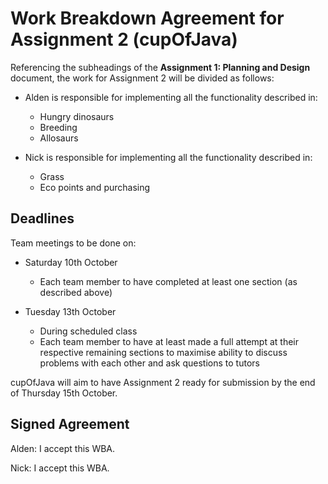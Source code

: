 # Work Breakdown Agreement for Assignment 2 (cupOfJava)

Referencing the subheadings of the **Assignment 1: Planning and Design** document, the work for Assignment 2 will be divided as follows:

- Alden is responsible for implementing all the functionality described in:
  - Hungry dinosaurs
  - Breeding
  - Allosaurs

- Nick is responsible for implementing all the functionality described in:
  - Grass
  - Eco points and purchasing

## Deadlines

Team meetings to be done on:

- Saturday 10th October
  - Each team member to have completed at least one section (as described above)

- Tuesday 13th October
  - During scheduled class
  - Each team member to have at least made a full attempt at their respective remaining sections to maximise ability to discuss problems with each other and ask questions to tutors

cupOfJava will aim to have Assignment 2 ready for submission by the end of Thursday 15th October.

## Signed Agreement
Alden: I accept this WBA.

Nick: I accept this WBA.
